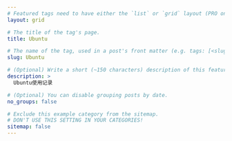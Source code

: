 ```yaml
---
# Featured tags need to have either the `list` or `grid` layout (PRO only).
layout: grid

# The title of the tag's page.
title: Ubuntu

# The name of the tag, used in a post's front matter (e.g. tags: [<slug>]).
slug: Ubuntu

# (Optional) Write a short (~150 characters) description of this featured tag.
description: >
  Ubuntu使用记录

# (Optional) You can disable grouping posts by date.
no_groups: false

# Exclude this example category from the sitemap.
# DON'T USE THIS SETTING IN YOUR CATEGORIES!
sitemap: false
---
```

